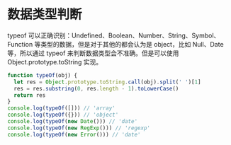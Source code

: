 # 数据类型判断

typeof 可以正确识别：Undefined、Boolean、Number、String、Symbol、Function 等类型的数据，但是对于其他的都会认为是 object，比如 Null、Date 等，所以通过 typeof 来判断数据类型会不准确。但是可以使用 Object.prototype.toString 实现。

```js
function typeOf(obj) {
  let res = Object.prototype.toString.call(obj).split(' ')[1]
  res = res.substring(0, res.length - 1).toLowerCase()
  return res
}
console.log(typeOf([])) // 'array'
console.log(typeOf({})) // 'object'
console.log(typeOf(new Date())) // 'date'
console.log(typeOf(new RegExp())) // 'regexp'
console.log(typeOf(new Error())) // 'date'
```
